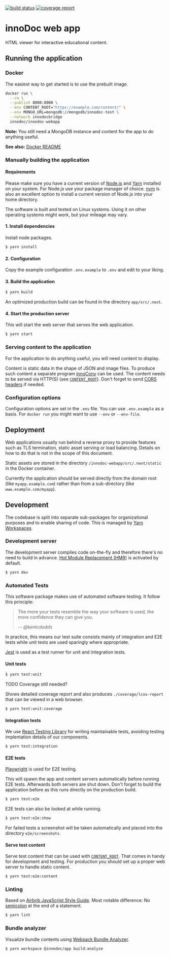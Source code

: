 [![build status](https://gitlab.tubit.tu-berlin.de/innodoc/innodoc-webapp/badges/master/build.svg)](https://gitlab.tubit.tu-berlin.de/innodoc/innodoc-webapp/commits/master) [![coverage report](https://gitlab.tubit.tu-berlin.de/innodoc/innodoc-webapp/badges/master/coverage.svg)](https://gitlab.tubit.tu-berlin.de/innodoc/innodoc-webapp/commits/master)

# innoDoc web app

HTML viewer for interactive educational content.

## Running the application

### Docker

The easiest way to get started is to use the prebuilt image.

```sh
docker run \
  --rm \
  --publish 8000:8000 \
  --env CONTENT_ROOT="https://example.com/content/" \
  --env MONGO_URL=mongodb://mongodb/innodoc-test \
  --network innodocbridge
  innodoc/innodoc-webapp
```

**Note:** You still need a MongoDB instance and content for the app to do
anything useful.

**See also:** [Docker README](docker/README.md)

### Manually building the application

#### Requirements

Please make sure you have a current version of [Node.js](https://nodejs.org/)
and [Yarn](https://yarnpkg.com/) installed on your system. For Node.js use your
package manager of choice. [nvm](https://github.com/creationix/nvm) is also an
excellent option to install a current version of Node.js into your home
directory.

The software is built and tested on Linux systems. Using it on other operating
systems might work, but your mileage may vary.

#### 1. Install dependencies

Install node packages.

```sh
$ yarn install
```

#### 2. Configuration

Copy the example configuration `.env.example` to `.env` and edit to your
liking.

#### 3. Build the application

```sh
$ yarn build
```

An optimized production build can be found in the directory `app/src/.next`.

#### 4. Start the production server

This will start the web server that serves the web application.

```sh
$ yarn start
```

### Serving content to the application

For the application to do anything useful, you will need content to display.

Content is static data in the shape of JSON and image files. To produce such
content a separate program
[innoConv](https://gitlab.tu-berlin.de/innodoc/innoconv) can be used. The
content needs to be served via HTTP(S) (see [`CONTENT_ROOT`](#content_root)).
Don't forget to send [CORS
headers](https://developer.mozilla.org/en-US/docs/Web/HTTP/CORS) if needed.

### Configuration options

Configuration options are set in the `.env` file. You can use `.env.example` as
a basis. For `docker run` you might want to use `--env` or `--env-file`.

## Deployment

Web applications usually run behind a reverse proxy to provide features such as
TLS termination, static asset serving or load balancing. Details on how to do
that is not in the scope of this document.

Static assets are stored in the directory `/innodoc-webapp/src/.next/static`
in the Docker container.

Currently the application should be served directly from the domain root (like
`myapp.example.com`) rather than from a sub-directory (like
`www.example.com/myapp`).

## Development

The codebase is split into separate sub-packages for organizational purposes
and to enable sharing of code. This is managed by
[Yarn Workspaces](https://yarnpkg.com/lang/en/docs/workspaces/).

### Development server

The development server compiles code on-the-fly and therefore there's no need
to build in advance.
[Hot Module Replacement (HMR)](https://webpack.js.org/concepts/hot-module-replacement/)
is activated by default.

```sh
$ yarn dev
```

### Automated Tests

This software package makes use of automated software testing. It follow this
principle:

> The more your tests resemble the way your software is used, the more
> confidence they can give you.
>
> -- <cite>@kentcdodds</cite>

In practice, this means our test suite consists mainly of integration and E2E
tests while unit tests are used sparingly where appropriate.

[Jest](https://jestjs.io/) is used as a test runner for unit and integration
tests.

#### Unit tests

```sh
$ yarn test:unit
```

TODO Coverage still needed?

Shows detailed coverage report and also produces `./coverage/lcov-report` that
can be viewed in a web browser.

```sh
$ yarn test:unit:coverage
```

#### Integration tests

We use [React Testing
Library](https://testing-library.com/docs/react-testing-library/intro) for
writing maintainable tests, avoiding testing implentation details of our
components.

```sh
$ yarn test:integration
```

#### E2E tests

[Playwright](https://playwright.dev/) is used for E2E testing.

This will spawn the app and content servers automatically before running E2E
tests. Afterwards both servers are shut down. Don't forget to build the
application before as this runs directly on the production build.

```sh
$ yarn test:e2e
```

E2E tests can also be looked at while running.

```sh
$ yarn test:e2e:show
```

For failed tests a screenshot will be taken automatically and placed into the
directory `e2e/screenshots`.

#### Serve test content

Serve test content that can be used with [`CONTENT_ROOT`](#content_root). That
comes in handy for development and testing. For production you should set up a
proper web server to handle static content.

```sh
$ yarn test:e2e:content
```

### Linting

Based on [Airbnb JavaScript Style Guide](https://github.com/airbnb/javascript).
Most notable difference: No [semicolon](https://eslint.org/docs/rules/semi) at
the end of a statement.

```sh
$ yarn lint
```

### Bundle analyzer

Visualize bundle contents using
[Webpack Bundle Analyzer](https://www.npmjs.com/package/webpack-bundle-analyzer).

```sh
$ yarn workspace @innodoc/app build:analyze
```
